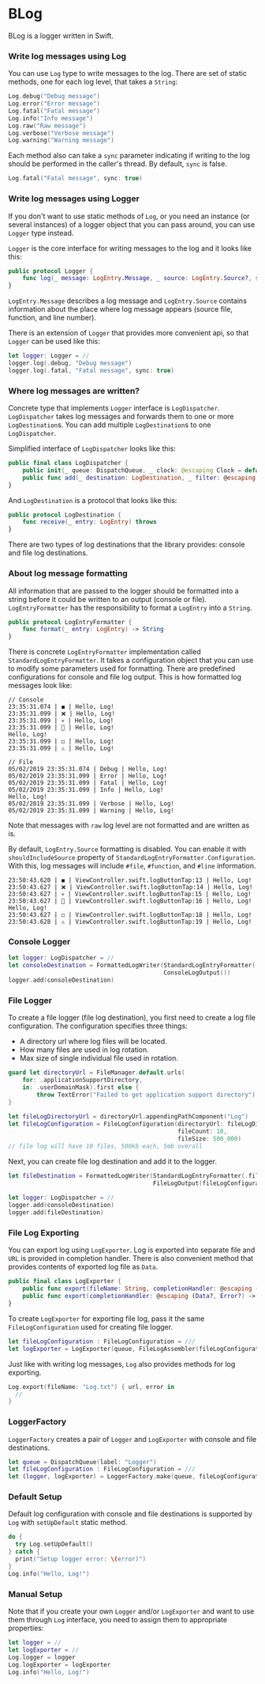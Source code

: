 # BLog

BLog is a logger written in Swift.

### Write log messages using Log

You can use `Log` type to write messages to the log. There are set of static methods, one for each log level, that takes a `String`:

```swift
Log.debug("Debug message")
Log.error("Error message")
Log.fatal("Fatal message")
Log.info("Info message")
Log.raw("Raw message")
Log.verbose("Verbose message")
Log.warning("Warning message")
```

Each method also can take a `sync` parameter indicating if writing to the log should be performed in the caller's thread.
By default, `sync` is false.
```swift
Log.fatal("Fatal message", sync: true)
```

### Write log messages using Logger

If you don't want to use static methods of `Log`, or you need an instance (or several instances) of a logger object that you can pass around, you can use `Logger` type instead.

`Logger` is the core interface for writing messages to the log and it looks like this:
```swift
public protocol Logger {
    func log(_ message: LogEntry.Message, _ source: LogEntry.Source?, sync: Bool)
}
```

`LogEntry.Message` describes a log message and `LogEntry.Source` contains information about the place where log message appears (source file, function, and line number).

There is an extension of `Logger` that provides more convenient api, so that `Logger` can be used like this:
```swift
let logger: Logger = //
logger.log(.debug, "Debug message")
logger.log(.fatal, "Fatal message", sync: true)
```

### Where log messages are written?

Concrete type that implements `Logger` interface is `LogDispatcher`.
`LogDispatcher` takes log messages and forwards them to one or more `LogDestination`s.
You can add multiple `LogDestination`s to one `LogDispatcher`.

Simplified interface of `LogDispatcher` looks like this:
```swift
public final class LogDispatcher {
    public init(_ queue: DispatchQueue, _ clock: @escaping Clock = default)
    public func add(_ destination: LogDestination, _ filter: @escaping Filter = default)
}
```

And `LogDestination` is a protocol that looks like this:
```swift
public protocol LogDestination {
    func receive(_ entry: LogEntry) throws
}
```

There are two types of log destinations that the library provides: console and file log destinations.

### About log message formatting

All information that are passed to the logger should be formatted into a string before it could be written to an output (console or file).
`LogEntryFormatter` has the responsibility to format a `LogEntry` into a `String`.
```swift
public protocol LogEntryFormatter {
    func format(_ entry: LogEntry) -> String
}
```

There is concrete `LogEntryFormatter` implementation called `StandardLogEntryFormatter`. It takes a configuration object that you can use to modify some parameters used for formatting. There are predefined configurations for console and file log output.
This is how formatted log messages look like:
```
// Console
23:35:31.074 | ◼️ | Hello, Log!
23:35:31.099 | ❌ | Hello, Log!
23:35:31.099 | 💀 | Hello, Log!
23:35:31.099 | 🔷 | Hello, Log!
Hello, Log!
23:35:31.099 | ◻️ | Hello, Log!
23:35:31.099 | ⚠️ | Hello, Log!

// File
05/02/2019 23:35:31.074 | Debug | Hello, Log!
05/02/2019 23:35:31.099 | Error | Hello, Log!
05/02/2019 23:35:31.099 | Fatal | Hello, Log!
05/02/2019 23:35:31.099 | Info | Hello, Log!
Hello, Log!
05/02/2019 23:35:31.099 | Verbose | Hello, Log!
05/02/2019 23:35:31.099 | Warning | Hello, Log!
```

Note that messages with `raw` log level are not formatted and are written as is.

By default, `LogEntry.Source` formatting is disabled. You can enable it with `shouldIncludeSource` property of `StandardLogEntryFormatter.Configuration`. With this, log messages will include `#file`, `#function`, and `#line` information.
```
23:50:43.620 | ◼️ | ViewController.swift.logButtonTap:13 | Hello, Log!
23:50:43.627 | ❌ | ViewController.swift.logButtonTap:14 | Hello, Log!
23:50:43.627 | 💀 | ViewController.swift.logButtonTap:15 | Hello, Log!
23:50:43.627 | 🔷 | ViewController.swift.logButtonTap:16 | Hello, Log!
Hello, Log!
23:50:43.627 | ◻️ | ViewController.swift.logButtonTap:18 | Hello, Log!
23:50:43.628 | ⚠️ | ViewController.swift.logButtonTap:19 | Hello, Log!
```

### Console Logger

```swift
let logger: LogDispatcher = //
let consoleDestination = FormattedLogWriter(StandardLogEntryFormatter(.console),
                                            ConsoleLogOutput())
logger.add(consoleDestination)
```

### File Logger

To create a file logger (file log destination), you first need to create a log file configuration. The configuration specifies three things:
  * A directory url where log files will be located.
  * How many files are used in log rotation.
  * Max size of single individual file used in rotation.
  
```swift
guard let directoryUrl = FileManager.default.urls(
    for: .applicationSupportDirectory,
    in: .userDomainMask).first else {
        throw TextError("Failed to get application support directory")
}
        
let fileLogDirectoryUrl = directoryUrl.appendingPathComponent("Log")
let fileLogConfiguration = FileLogConfiguration(directoryUrl: fileLogDirectoryUrl,
                                                fileCount: 10,
                                                fileSize: 500_000)
// file log will have 10 files, 500kb each, 5mb overall
```

Next, you can create file log destination and add it to the logger.
```swift
let fileDestination = FormattedLogWriter(StandardLogEntryFormatter(.file),
                                         FileLogOutput(fileLogConfiguration))
        
let logger: LogDispatcher = //
logger.add(consoleDestination)
logger.add(fileDestination)
```

### File Log Exporting

You can export log using `LogExporter`. Log is exported into separate file and `URL` is provided in completion handler. There is also convenient method that provides contents of exported log file as `Data`.
```swift
public final class LogExporter {
    public func export(fileName: String, completionHandler: @escaping (URL?, Error?) -> Void)
    public func export(completionHandler: @escaping (Data?, Error?) -> Void)
}
```

To create `LogExporter` for exporting file log, pass it the same `FileLogConfiguration` used for creating file logger.
```swift
let fileLogConfiguration : FileLogConfiguration = ///
let logExporter = LogExporter(queue, FileLogAssembler(fileLogConfiguration))
```

Just like with writing log messages, `Log` also provides methods for log exporting.
```swift
Log.export(fileName: "Log.txt") { url, error in
  //
}
```

### LoggerFactory

`LoggerFactory` creates a pair of `Logger` and `LogExporter` with console and file destinations.
```swift
let queue = DispatchQueue(label: "Logger")
let fileLogConfiguration : FileLogConfiguration = ///
let (logger, logExporter) = LoggerFactory.make(queue, fileLogConfiguration)
```

### Default Setup

Default log configuration with console and file destinations is supported by `Log` with `setUpDefault` static method.
```swift
do {
  try Log.setUpDefault()
} catch {
  print("Setup logger error: \(error)")
}
Log.info("Hello, Log!")
```

### Manual Setup

Note that if you create your own `Logger` and/or `LogExporter` and want to use them through `Log` interface, you need to assign them to appropriate properties:
```swift
let logger = //
let logExporter = //
Log.logger = logger
Log.logExporter = logExporter
Log.info("Hello, Log!")
```
